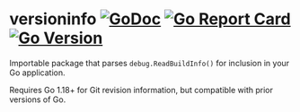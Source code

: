 # versioninfo [![GoDoc](https://pkg.go.dev/badge/github.com/carlmjohnson/versioninfo)](https://godoc.org/github.com/carlmjohnson/versioninfo) [![Go Report Card](https://goreportcard.com/badge/github.com/carlmjohnson/versioninfo)](https://goreportcard.com/report/github.com/carlmjohnson/versioninfo) [![Go Version](https://img.shields.io/github/go-mod/go-version/carlmjohnson/versioninfo.svg)](https://github.com/carlmjohnson/versioninfo)

Importable package that parses `debug.ReadBuildInfo()` for inclusion in your Go application.

Requires Go 1.18+ for Git revision information, but compatible with prior versions of Go.
